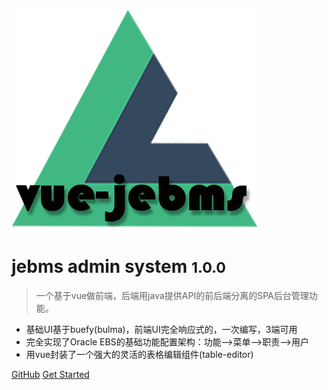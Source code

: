 ![logo](../jebms-logo.png)

# jebms admin system <small>1.0.0</small>

> 一个基于vue做前端，后端用java提供API的前后端分离的SPA后台管理功能。

- 基础UI基于buefy(bulma)，前端UI完全响应式的，一次编写，3端可用
- 完全实现了Oracle EBS的基础功能配置架构：功能-->菜单-->职责-->用户
- 用vue封装了一个强大的灵活的表格编辑组件(table-editor)


[GitHub](https://github.com/samt007/jebms-ui)
[Get Started](#jebms-ui)
